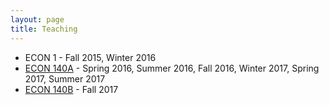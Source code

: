 ```yaml
---
layout: page
title: Teaching
---
```


* ECON 1 - Fall 2015, Winter 2016 
* [ECON 140A](teaching/140A.md) - Spring 2016, Summer 2016, Fall 2016, Winter 2017, Spring 2017, Summer 2017
* [ECON 140B](teaching/140B.md) - Fall 2017
